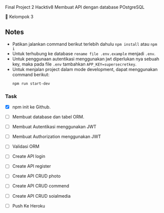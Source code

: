 Final Project 2 Hacktiv8
Membuat API dengan database POstgreSQL

🌱 Kelompok 3

## Notes

- Patikan jalankan command berikut terlebih dahulu `npm install` atau `npm i`
- Untuk terhubung ke database `rename file .env.example` menjadi `.env`.
- Untuk penggunaan autentikasi menggunakan jwt diperlukan nya sebuah key, maka pada file `.env` tambahkan `APP_KEY=supersecretkey`.
- Untuk menjalan project dalam mode development, dapat menggunakan command berikut:
  ```sh
  npm run start-dev
  ```

### Task
- [X] npm init ke Github.
- [ ] Membuat database dan tabel ORM.
- [ ] Membuat Autentikasi menggunakan JWT
- [ ] Membuat Authorization menggunakan JWT
- [ ] Validasi ORM
- [ ] Create API login
- [ ] Create API register
- [ ] Create API CRUD photo
- [ ] Create API CRUD commend
- [ ] Create API CRUD soialmedia
- [ ] Push Ke Heroku

